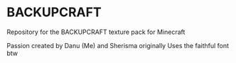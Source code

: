 # BACKUPCRAFT
 Repository for the BACKUPCRAFT texture pack for Minecraft

Passion created by Danu (Me) and Sherisma originally
Uses the faithful font btw
